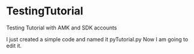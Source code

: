 # TestingTutorial
Testing Tutorial with AMK and SDK accounts

I just created a simple code and named it pyTutorial.py
Now I am going to edit it.
